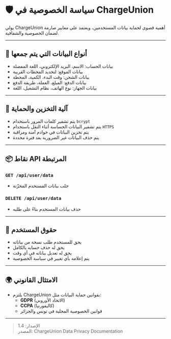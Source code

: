 # 🛡️ سياسة الخصوصية في ChargeUnion

يولي ChargeUnion أهمية قصوى لحماية بيانات المستخدمين، ويعتمد على معايير صارمة لضمان الخصوصية والشفافية.

---

## 🧾 أنواع البيانات التي يتم جمعها

- بيانات الحساب: الاسم، البريد الإلكتروني، اللغة المفضلة  
- بيانات الموقع: لتحديد المحطات القريبة  
- بيانات الشحن: وقت البدء، الكمية، المحطة  
- بيانات الدفع: المبلغ، العملة، طريقة الدفع  
- بيانات الجهاز: نوع الهاتف، نظام التشغيل، اللغة

---

## 🔐 آلية التخزين والحماية

- يتم تشفير كلمات المرور باستخدام `bcrypt`  
- يتم تشفير البيانات الحساسة أثناء النقل باستخدام `HTTPS`  
- يتم تخزين البيانات في خوادم آمنة ومراقبة  
- يتم حذف البيانات غير الضرورية بعد فترة محددة

---

## 📦 نقاط API المرتبطة

### `GET /api/user/data`
- جلب بيانات المستخدم المخزّنة

### `DELETE /api/user/data`
- حذف بيانات المستخدم بناءً على طلبه

---

## 📜 حقوق المستخدم

- يحق للمستخدم طلب نسخة من بياناته  
- يحق له حذف حسابه بالكامل  
- يحق له تعديل بياناته في أي وقت  
- يتم إعلامه بأي تغيير في سياسة الخصوصية

---

## 🌍 الامتثال القانوني

- يلتزم ChargeUnion بقوانين حماية البيانات مثل:
  - **GDPR** (الاتحاد الأوروبي)  
  - **CCPA** (كاليفورنيا)  
  - قوانين الخصوصية المحلية في تونس والجزائر

---

> الإصدار: 1.4  
> المصدر: ChargeUnion Data Privacy Documentation
